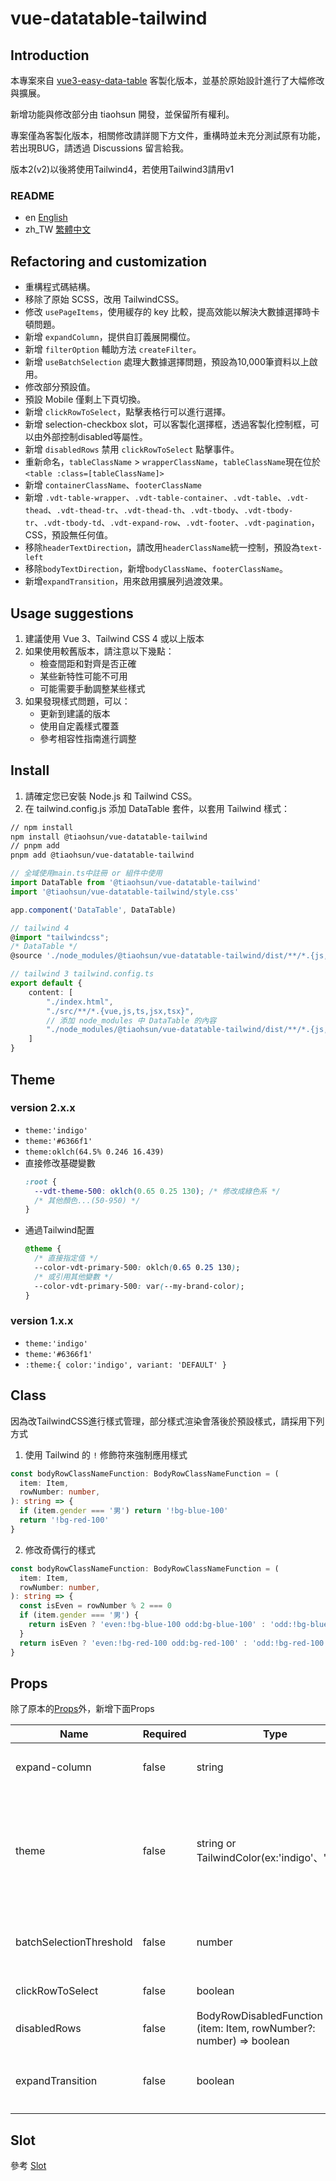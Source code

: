 # vue-datatable-tailwind

## Introduction

本專案來自 [vue3-easy-data-table](https://github.com/HC200ok/vue3-easy-data-table) 客製化版本，並基於原始設計進行了大幅修改與擴展。

新增功能與修改部分由 tiaohsun 開發，並保留所有權利。

專案僅為客製化版本，相關修改請詳閱下方文件，重構時並未充分測試原有功能，若出現BUG，請透過 Discussions 留言給我。

版本2(v2)以後將使用Tailwind4，若使用Tailwind3請用v1

### README

- en [English](README.md)
- zh_TW [繁體中文](README.zh-TW.md)

## Refactoring and customization

- 重構程式碼結構。
- 移除了原始 SCSS，改用 TailwindCSS。
- 修改 `usePageItems`，使用緩存的 key 比較，提高效能以解決大數據選擇時卡頓問題。
- 新增 `expandColumn`，提供自訂義展開欄位。
- 新增 `filterOption` 輔助方法 `createFilter`。
- 新增 `useBatchSelection` 處理大數據選擇問題，預設為10,000筆資料以上啟用。
- 修改部分預設值。
- 預設 Mobile 僅剩上下頁切換。
- 新增 `clickRowToSelect`，點擊表格行可以進行選擇。
- 新增 selection-checkbox slot，可以客製化選擇框，透過客製化控制框，可以由外部控制disabled等屬性。
- 新增 `disabledRows` 禁用 `clickRowToSelect` 點擊事件。
- 重新命名，`tableClassName` > `wrapperClassName`，`tableClassName`現在位於`<table :class=[tableClassName]>`
- 新增 `containerClassName`、`footerClassName`
- 新增 `.vdt-table-wrapper`、`.vdt-table-container`、`.vdt-table`、`.vdt-thead`、`.vdt-thead-tr`、`.vdt-thead-th`、`.vdt-tbody`、`.vdt-tbody-tr`、`.vdt-tbody-td`、`.vdt-expand-row`、`.vdt-footer`、`.vdt-pagination`，CSS，預設無任何值。
- 移除`headerTextDirection`，請改用`headerClassName`統一控制，預設為`text-left`
- 移除`bodyTextDirection`，新增`bodyClassName`、`footerClassName`。
- 新增`expandTransition`，用來啟用擴展列過渡效果。

## Usage suggestions

1. 建議使用 Vue 3、Tailwind CSS 4 或以上版本
2. 如果使用較舊版本，請注意以下幾點：
   - 檢查間距和對齊是否正確
   - 某些新特性可能不可用
   - 可能需要手動調整某些樣式
3. 如果發現樣式問題，可以：
   - 更新到建議的版本
   - 使用自定義樣式覆蓋
   - 參考相容性指南進行調整

## Install

1. 請確定您已安裝 Node.js 和 Tailwind CSS。
2. 在 tailwind.config.js 添加 DataTable 套件，以套用 Tailwind 樣式：

```bash
// npm install
npm install @tiaohsun/vue-datatable-tailwind
// pnpm add
pnpm add @tiaohsun/vue-datatable-tailwind
```

```Typescript
// 全域使用main.ts中註冊 or 組件中使用
import DataTable from '@tiaohsun/vue-datatable-tailwind'
import '@tiaohsun/vue-datatable-tailwind/style.css'

app.component('DataTable', DataTable)
```

```TypeScript
// tailwind 4
@import "tailwindcss";
/* DataTable */
@source './node_modules/@tiaohsun/vue-datatable-tailwind/dist/**/*.{js,vue}';
```

```TypeScript
// tailwind 3 tailwind.config.ts
export default {
    content: [
        "./index.html",
        "./src/**/*.{vue,js,ts,jsx,tsx}",
        // 添加 node_modules 中 DataTable 的內容
        "./node_modules/@tiaohsun/vue-datatable-tailwind/dist/**/*.{js,vue}"
    ]
}
```

## Theme

### version 2.x.x

- `theme:'indigo'`
- `theme:'#6366f1'`
- `theme:oklch(64.5% 0.246 16.439)`
- 直接修改基礎變數
  ```css
  :root {
    --vdt-theme-500: oklch(0.65 0.25 130); /* 修改成綠色系 */
    /* 其他顏色...(50-950) */
  }
  ```
- 通過Tailwind配置
  ```css
  @theme {
    /* 直接指定值 */
    --color-vdt-primary-500: oklch(0.65 0.25 130);
    /* 或引用其他變數 */
    --color-vdt-primary-500: var(--my-brand-color);
  }
  ```

### version 1.x.x

- `theme:'indigo'`
- `theme:'#6366f1'`
- `:theme:{ color:'indigo', variant: 'DEFAULT' }`

## Class

因為改TailwindCSS進行樣式管理，部分樣式渲染會落後於預設樣式，請採用下列方式

1. 使用 Tailwind 的 `!` 修飾符來強制應用樣式

```typescript
const bodyRowClassNameFunction: BodyRowClassNameFunction = (
  item: Item,
  rowNumber: number,
): string => {
  if (item.gender === '男') return '!bg-blue-100'
  return '!bg-red-100'
}
```

2. 修改奇偶行的樣式

```typescript
const bodyRowClassNameFunction: BodyRowClassNameFunction = (
  item: Item,
  rowNumber: number,
): string => {
  const isEven = rowNumber % 2 === 0
  if (item.gender === '男') {
    return isEven ? 'even:!bg-blue-100 odd:bg-blue-100' : 'odd:!bg-blue-100 even:bg-blue-100'
  }
  return isEven ? 'even:!bg-red-100 odd:bg-red-100' : 'odd:!bg-red-100 even:bg-red-100'
}
```

## Props

除了原本的[Props](https://hc200ok.github.io/vue3-easy-data-table-doc/props/common-props.html)外，新增下面Props

| **Name**                | **Required** | **Type**                                                              | **Default** | **Description**                                                              |
| ----------------------- | ------------ | --------------------------------------------------------------------- | ----------- | ---------------------------------------------------------------------------- |
| expand-column           | false        | string                                                                | ‘’          | 指定某Column欄位可以擴展 　                                                  |
| theme                   | false        | string or TailwindColor(ex:'indigo'、'rose')                          | 'indigo'    | 取代theme-color，可填入 HEX ‘#42b883’、oklch(版本2之後)、Tailwind Color Name |
| batchSelectionThreshold | false        | number                                                                | 10,000      | 超過預設值，啟用批次選擇，具有Loading樣式                                    |
| clickRowToSelect        | false        | boolean                                                               | false       | 點擊列，是否選擇項目                                                         |
| disabledRows            | false        | BodyRowDisabledFunction = (item: Item, rowNumber?: number) => boolean | false       | 禁止特定行被選取                                                             |
| expandTransition        | false        | boolean                                                               | true        | 如果有設置擴展列，預設啟用擴展列過渡效果                                     |

## Slot

參考 [Slot](./docs/api/slot.md)
